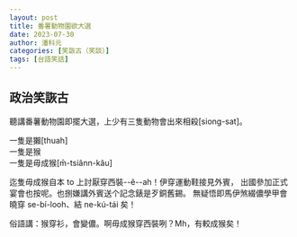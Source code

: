 ```yaml
---
layout: post
title: 番薯動物園欲大選
date: 2023-07-30
author: 潘科元
categories: [笑詼古（笑談）]
tags: [台語笑話]
---
```

## 政治笑詼古

聽講番薯動物園即擺大選，上少有三隻動物會出來相殺[siong-sat]。

一隻是獺\[thuah\]  
一隻是猴  
一隻是毋成猴\[m̄-tsiânn-kâu\]

迄隻毋成猴自本 to 上討厭穿西裝--ê--ah！伊穿運動鞋接見外賓，
出國參加正式宴會也按呢。也捌嫌講外賓送个記念錶是歹銅舊錫。
無疑悟即馬伊煞綴儂學甲會曉穿 se-bí-looh、結 ne-kú-tái 矣！

俗語講：猴穿衫，會變儂。啊毋成猴穿西裝咧？Mh，有較成猴矣！
